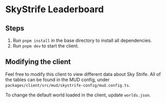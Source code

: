 # SkyStrife Leaderboard

## Steps

1. Run `pnpm install` in the base directory to install all dependencies.
2. Run `pnpm dev` to start the client.

## Modifying the client

Feel free to modify this client to view different data about Sky Strife. All of the tables can be found in the MUD config, under `packages/client/src/mud/skystrife-config/mud.config.ts`.

To change the default world loaded in the client, update `worlds.json`.
